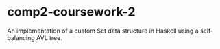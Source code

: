 # comp2-coursework-2

An implementation of a custom Set data structure in Haskell using a self-balancing AVL tree.
